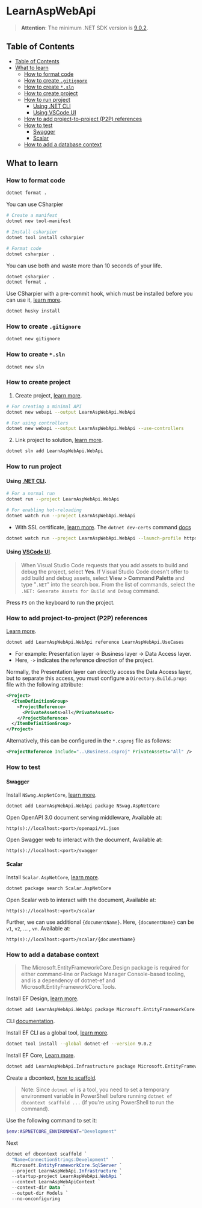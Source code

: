 # LearnAspWebApi
> **Attention**: The minimum .NET SDK version is [9.0.2](https://dotnet.microsoft.com/en-us/download/dotnet/9.0).

## Table of Contents
* [Table of Contents](#Table-of-Contents)
* [What to learn](#What-to-learn)
  * [How to format code](#How-to-format-code)
  * [How to create `.gitignore`](#How-to-create-gitignore)
  * [How to create `*.sln`](#How-to-create-sln)
  * [How to create project](#How-to-create-project)
  * [How to run project](#How-to-run-project)
    * [Using .NET CLI](#Using-NET-CLI)
    * [Using VSCode UI](#Using-VSCode-UI)
  * [How to add project-to-project (P2P) references](#How-to-add-project-to-project-P2P-references)
  * [How to test](#How-to-test)
    * [Swagger](#Swagger)
    * [Scalar](#Scalar)
  * [How to add a database context](#How-to-add-a-database-context)

## What to learn
### How to format code
```bash
dotnet format .
```

You can use CSharpier
```bash
# Create a manifest
dotnet new tool-manifest

# Install csharpier
dotnet tool install csharpier

# Format code
dotnet csharpier .
```

You can use both and waste more than 10 seconds of your life.
```bash
dotnet csharpier .
dotnet format .
```

Use CSharpier with a pre-commit hook, which must be installed before you can use it, [learn more](https://csharpier.com/docs/Pre-commit#huskynet).
```bash
dotnet husky install
```

### How to create `.gitignore`
```bash
dotnet new gitignore
```

### How to create `*.sln`
```bash
dotnet new sln
```

### How to create project
1. Create project, [learn more](https://learn.microsoft.com/en-us/dotnet/core/tools/dotnet-new).
```bash
# For creating a minimal API
dotnet new webapi --output LearnAspWebApi.WebApi

# For using controllers
dotnet new webapi --output LearnAspWebApi.WebApi --use-controllers
```

2. Link project to solution, [learn more](https://learn.microsoft.com/en-us/dotnet/core/tools/dotnet-sln).
```bash
dotnet sln add LearnAspWebApi.WebApi
```

### How to run project
#### Using [.NET CLI](https://learn.microsoft.com/en-us/dotnet/core/tools/dotnet-run).
```bash
# For a normal run
dotnet run --project LearnAspWebApi.WebApi

# For enabling hot-reloading
dotnet watch run --project LearnAspWebApi.WebApi
```

- With SSL certificate, [learn more](https://learn.microsoft.com/en-us/aspnet/core/tutorials/first-web-api?tabs=visual-studio-code#run-the-project). The `dotnet dev-certs` command [docs](https://learn.microsoft.com/en-us/dotnet/core/tools/dotnet-dev-certs)
```bash
dotnet watch run --project LearnAspWebApi.WebApi --launch-profile https
```

#### Using [VSCode UI](https://learn.microsoft.com/en-us/aspnet/core/tutorials/first-web-api?tabs=visual-studio-code#create-a-web-api-project).
> When Visual Studio Code requests that you add assets to build and debug the project, select **Yes**. If Visual Studio Code doesn't offer to add build and debug assets, select **View > Command Palette** and type "`.NET`" into the search box. From the list of commands, select the `.NET: Generate Assets for Build and Debug` command.

Press `F5` on the keyboard to run the project.

### How to add project-to-project (P2P) references
[Learn more](https://learn.microsoft.com/en-us/dotnet/core/tools/dotnet-add-reference).
```bash
dotnet add LearnAspWebApi.WebApi reference LearnAspWebApi.UseCases
```
- For example: Presentation layer -> Business layer -> Data Access layer.
- Here, `->` indicates the reference direction of the project.

Normally, the Presentation layer can directly access the Data Access layer, but to separate this access, you must configure a `Directory.Build.props` file with the following attribute:

```xml
<Project>
  <ItemDefinitionGroup>
    <ProjectReference>
      <PrivateAssets>all</PrivateAssets>
    </ProjectReference>
  </ItemDefinitionGroup>
</Project>
```

Alternatively, this can be configured in the `*.csproj` file as follows:
```xml
<ProjectReference Include="..\Business.csproj" PrivateAssets="All" />
```

### How to test
#### Swagger
Install `NSwag.AspNetCore`, [learn more](https://learn.microsoft.com/en-us/aspnet/core/tutorials/first-web-api?tabs=visual-studio-code#test-the-project).
```bash
dotnet add LearnAspWebApi.WebApi package NSwag.AspNetCore
```

Open OpenAPI 3.0 document serving middleware, Available at:
```
http(s)://localhost:<port>/openapi/v1.json
```

Open Swagger web to interact with the document, Available at:
```
http(s)://localhost:<port>/swagger
```

#### Scalar
Install `Scalar.AspNetCore`, [learn more](https://www.nuget.org/packages/Scalar.AspNetCore).
```bash
dotnet package search Scalar.AspNetCore
```

Open Scalar web to interact with the document, Available at:
```
http(s)://localhost:<port>/scalar
```

Further, we can use additional `{documentName}`. Here, `{documentName}` can be `v1`, `v2`, ... , `vn`. Available at:
```
http(s)://localhost:<port>/scalar/{documentName}
```

### How to add a database context
> The Microsoft.EntityFrameworkCore.Design package is required for either command-line or Package Manager Console-based tooling, and is a dependency of dotnet-ef and Microsoft.EntityFrameworkCore.Tools.

Install EF Design, [learn more](https://www.nuget.org/packages/Microsoft.EntityFrameworkCore.Design).

```bash
dotnet add LearnAspWebApi.WebApi package Microsoft.EntityFrameworkCore.Design --version 9.0.2
```

CLI [documentation](https://learn.microsoft.com/en-us/ef/core/cli/dotnet).

Install EF CLI as a global tool, [learn more](https://www.nuget.org/packages/dotnet-ef).
```bash
dotnet tool install --global dotnet-ef --version 9.0.2
```

Install EF Core, [Learn more](https://www.nuget.org/packages/Microsoft.EntityFrameworkCore).
```bash
dotnet add LearnAspWebApi.Infrastructure package Microsoft.EntityFrameworkCore --version 9.0.2
```

Create a dbcontext, [how to scaffold](https://learn.microsoft.com/en-us/ef/core/cli/dotnet#dotnet-ef-dbcontext-scaffold).
> Note: Since `dotnet ef` is a tool, you need to set a temporary environment variable in PowerShell before running `dotnet ef dbcontext scaffold ...` (if you're using PowerShell to run the command).

Use the following command to set it:
```powershell
$env:ASPNETCORE_ENVIRONMENT="Development"
```

Next
```powershell
dotnet ef dbcontext scaffold `
  "Name=ConnectionStrings:Development" `
  Microsoft.EntityFrameworkCore.SqlServer `
  --project LearnAspWebApi.Infrastructure `
  --startup-project LearnAspWebApi.WebApi `
  --context LearnAspWebApiContext `
  --context-dir Data `
  --output-dir Models `
  --no-onconfiguring
```
